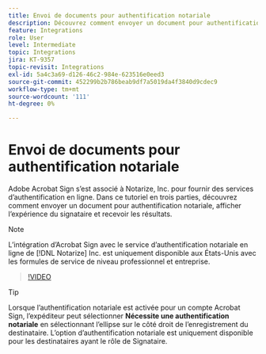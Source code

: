 ```yaml
---
title: Envoi de documents pour authentification notariale
description: Découvrez comment envoyer un document pour authentification notariale
feature: Integrations
role: User
level: Intermediate
topic: Integrations
jira: KT-9357
topic-revisit: Integrations
exl-id: 5a4c3a69-d126-46c2-984e-623516e0eed3
source-git-commit: 452299b2b786beab9df7a5019da4f3840d9cdec9
workflow-type: tm+mt
source-wordcount: '111'
ht-degree: 0%

---
```


# Envoi de documents pour authentification notariale

Adobe Acrobat Sign s’est associé à Notarize, Inc. pour fournir des services d’authentification en ligne. Dans ce tutoriel en trois parties, découvrez comment envoyer un document pour authentification notariale, afficher l’expérience du signataire et recevoir les résultats.

>[!NOTE]
>
>L’intégration d’Acrobat Sign avec le service d’authentification notariale en ligne de [!DNL Notarize] Inc. est uniquement disponible aux États-Unis avec les formules de service de niveau professionnel et entreprise.

>[!VIDEO](https://video.tv.adobe.com/v/3420668?quality=12&learn=on&hidetitle=true&captions=fre_fr)

>[!TIP]
>
>Lorsque l’authentification notariale est activée pour un compte Acrobat Sign, l’expéditeur peut sélectionner **Nécessite une authentification notariale** en sélectionnant l’ellipse sur le côté droit de l’enregistrement du destinataire. L’option d’authentification notariale est uniquement disponible pour les destinataires ayant le rôle de Signataire.
